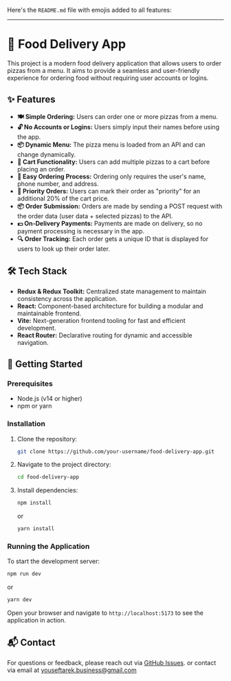 Here's the `README.md` file with emojis added to all features:

---

# 🍕 Food Delivery App

This project is a modern food delivery application that allows users to order pizzas from a menu. It aims to provide a seamless and user-friendly experience for ordering food without requiring user accounts or logins.

## ✨ Features

- **🍽️ Simple Ordering:** Users can order one or more pizzas from a menu.
- **🔓 No Accounts or Logins:** Users simply input their names before using the app.
- **📦 Dynamic Menu:** The pizza menu is loaded from an API and can change dynamically.
- **🛒 Cart Functionality:** Users can add multiple pizzas to a cart before placing an order.
- **📝 Easy Ordering Process:** Ordering only requires the user's name, phone number, and address.
- **🚀 Priority Orders:** Users can mark their order as "priority" for an additional 20% of the cart price.
- **📦 Order Submission:** Orders are made by sending a POST request with the order data (user data + selected pizzas) to the API.
- **💵 On-Delivery Payments:** Payments are made on delivery, so no payment processing is necessary in the app.
- **🔍 Order Tracking:** Each order gets a unique ID that is displayed for users to look up their order later.

## 🛠️ Tech Stack

- **Redux & Redux Toolkit:** Centralized state management to maintain consistency across the application.
- **React:** Component-based architecture for building a modular and maintainable frontend.
- **Vite:** Next-generation frontend tooling for fast and efficient development.
- **React Router:** Declarative routing for dynamic and accessible navigation.

## 🚀 Getting Started

### Prerequisites

- Node.js (v14 or higher)
- npm or yarn

### Installation

1. Clone the repository:
   ```bash
   git clone https://github.com/your-username/food-delivery-app.git
   ```
2. Navigate to the project directory:
   ```bash
   cd food-delivery-app
   ```
3. Install dependencies:
   ```bash
   npm install
   ```
   or
   ```bash
   yarn install
   ```

### Running the Application

To start the development server:
```bash
npm run dev
```
or
```bash
yarn dev
```

Open your browser and navigate to `http://localhost:5173` to see the application in action.

## 📬 Contact

For questions or feedback, please reach out via [GitHub Issues](https://github.com/youseftrek/react-food-delivery/issues).
or contact via email at [youseftarek.business@gmail.com](mailto:your-email@gmail.com)
